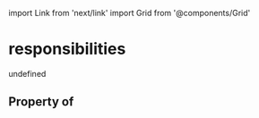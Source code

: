 import Link from 'next/link'
import Grid from '@components/Grid'

# responsibilities

undefined

## Property of



